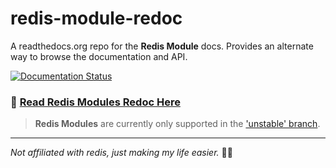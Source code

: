 # redis-module-redoc

A readthedocs.org repo for the __Redis Module__ docs. Provides an alternate way to browse the documentation and API.

[![Documentation Status](https://readthedocs.org/projects/redis-module-redoc/badge/?version=latest)](http://redis-module-redoc.readthedocs.io/en/latest/?badge=latest)

### :book: [Read Redis Modules Redoc Here](http://redis-module-redoc.readthedocs.io/en/latest/)

> __Redis Modules__ are currently only supported in the ['unstable' branch](http://redis.io/download).

---

_Not affiliated with redis, just making my life easier._ 🛀🏼
